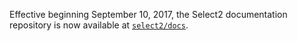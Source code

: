 Effective beginning September 10, 2017, the Select2 documentation repository is now available at [`select2/docs`](https://github.com/select2/docs).
